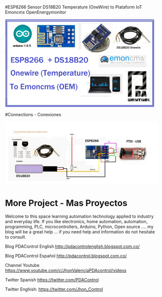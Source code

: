 
#ESP8266 Sensor DS18B20 Temperature (OneWire) to Plataform IoT Emoncms OpenEnergymonitor

![Portada](https://github.com/JhonControl/ESP8266-DS18B20-Onewire-Emoncms-/blob/master/Esp8266%20One%20Wire%20DS18B20.jpg)

#Connections - Conexiones

![Portada](https://github.com/JhonControl/ESP8266-DS18B20-Onewire-Emoncms-/blob/master/ESP8266%20One%20Wire.jpg)


# More Project - Mas Proyectos

Welcome to this space learning automation technology applied to industry and  everyday life.
If you like electronics, home automation, automation, programming, PLC, microcontrollers, 
Arduino, Python, Open source .... my blog will be a great help ... 
if you need help and information do not hesitate to consult.

Blog PDAControl English   http://pdacontrolenglish.blogspot.com.co/   

Blog PDAControl Español   http://pdacontrol.blogspot.com.co/

Channel  Youtube          https://www.youtube.com/c/JhonValenciaPDAcontrol/videos  
  
Twitter Spanish           https://twitter.com/PDAControl

Twitter Enghish:          https://twitter.com/Jhon_Control
